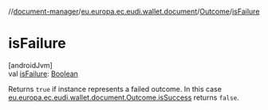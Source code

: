 //[document-manager](../../../index.md)/[eu.europa.ec.eudi.wallet.document](../index.md)/[Outcome](index.md)/[isFailure](is-failure.md)

# isFailure

[androidJvm]\
val [isFailure](is-failure.md): [Boolean](https://kotlinlang.org/api/latest/jvm/stdlib/kotlin-stdlib/kotlin/-boolean/index.html)

Returns `true` if instance represents a failed outcome. In this case [eu.europa.ec.eudi.wallet.document.Outcome.isSuccess](is-success.md) returns `false`.
